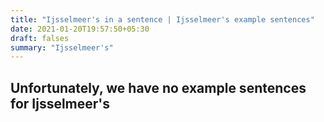 ```yaml
---
title: "Ijsselmeer's in a sentence | Ijsselmeer's example sentences"
date: 2021-01-20T19:57:50+05:30
draft: falses
summary: "Ijsselmeer's"
---
```

## Unfortunately, we have no example sentences for Ijsselmeer's                 
